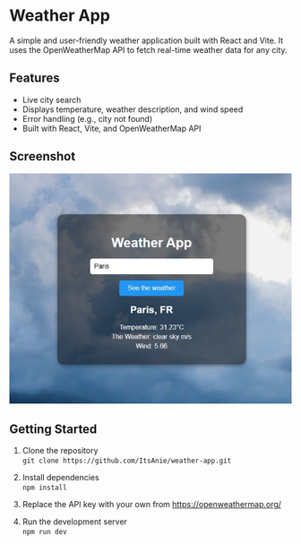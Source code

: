 # Weather App 

A simple and user-friendly weather application built with React and Vite. It uses the OpenWeatherMap API to fetch real-time weather data for any city.

## Features

- Live city search
- Displays temperature, weather description, and wind speed
- Error handling (e.g., city not found)
- Built with React, Vite, and OpenWeatherMap API

## Screenshot

![Weather App Screenshot](public/weather.jpg)

## Getting Started

1. Clone the repository  
   `git clone https://github.com/ItsAnie/weather-app.git`

2. Install dependencies  
   `npm install`

3. Replace the API key with your own from https://openweathermap.org/

4. Run the development server  
   `npm run dev`

